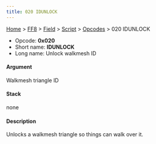 ```yaml
---
title: 020 IDUNLOCK
---
```


[Home](Main%20Page.md) > [FF8](FF8.md) > [Field](FF8/Field.md) > [Script](FF8/Field/Script.md) > [Opcodes](FF8/Field/Script/Opcodes.md) > 020 IDUNLOCK

-   Opcode: **0x020**
-   Short name: **IDUNLOCK**
-   Long name: Unlock walkmesh ID

#### Argument

Walkmesh triangle ID

#### Stack

none

#### Description

Unlocks a walkmesh triangle so things can walk over it.
